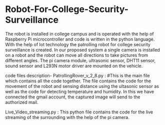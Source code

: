# Robot-For-College-Security-Surveillance

The robot is installed in college campus and is operated with the help of Raspberry Pi microcontroller and code is written in the python language. With the help of Iot technology the patrolling robot for college security surveillance is created. In our proposed system a single camera is installed on a robot and the robot can move all directions to take pictures from different angles. The pi camera module, ultrasonic sensor, DHT11 sensor, sound sensor and L293N motor driver are mounted on the vehicle.

code files description- 
PatrollingRover_v_2_8.py : #This is the main file which contains all the code together. The file contains the code for the movement of the robot and sensing distance using the ultasonic sensor as well as the code for detecting temperature and humidity. In this we have connected the gmail account, the captured image will send to the authorized mail.

Live_Video_streaming.py : This python file contains the code for the live streaming of the surrounding with the help of the pi camera.
